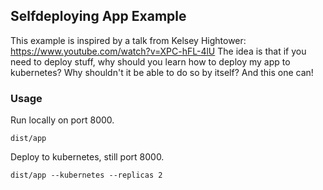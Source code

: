 ## Selfdeploying App Example

This example is inspired by a talk from Kelsey Hightower: https://www.youtube.com/watch?v=XPC-hFL-4lU
The idea is that if you need to deploy stuff, why should you learn how to deploy my app to kubernetes? Why shouldn't it be able to do so by itself? And this one can! 

### Usage

Run locally on port 8000.
```
dist/app
```

Deploy to kubernetes, still port 8000.
```
dist/app --kubernetes --replicas 2
```